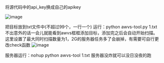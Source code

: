 将源代码中的api_key换成自己的apikey

![image](https://github.com/Pr1ncessLun4/awvs-tool/assets/131739779/c86b0b42-f835-4310-bf3a-6686babb720d)

把目标放到txt文件中(不超过99个，一行一个)
运行：python awvs-tool.py 1.txt
不出意外的话一会儿就能看到awvs框框添加目标，添加完之后会自动开始扫描。这里设置了最大同时扫描数量为1，2G的服务器任务多了会崩掉，有需要可自行更改check函数
![image](https://github.com/Pr1ncessLun4/awvs-tool/assets/131739779/8a34bd0c-b946-4de5-83c1-25e855595bdc)

服务器运行：nohup python awvs-tool 1.txt  服务器没炸就可以没日没夜的跑
